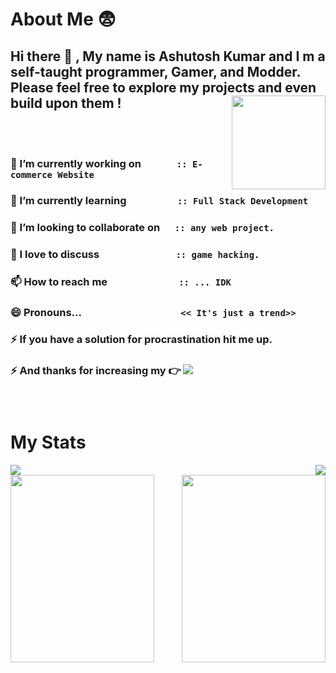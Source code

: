 # **About Me**  	:fearful:

## Hi there 👋 , My name is **Ashutosh Kumar** and I m a self-taught programmer, Gamer, and Modder. Please feel free to explore my projects and even build upon them ! <img align="right" width="150" height="150"  src ="https://github.com/Invacui/Invacui/assets/89918888/72af2ded-9380-4b96-86e9-4b2d46a41f50">
</br>&emsp;


 ### 🔭 I’m currently working on &emsp;&emsp;&emsp; <code>:: E-commerce Website</code>
 
 ### 🌱 I’m currently learning &emsp;&emsp;&emsp;&emsp;&ensp; <code>:: Full Stack Development</code>
 
 ### 👯 I’m looking to collaborate on &ensp;&nbsp;&nbsp; <code>:: any web project.</code>
 
 ### 💬 I love to discuss &emsp;&emsp;&emsp;&emsp;&emsp;&emsp;&emsp; <code>:: game hacking.</code>
 
 ### 📫 How to reach me &ensp;&emsp;&emsp;&emsp;&emsp;&emsp;&emsp; <code>:: ... IDK</code> 
 
 ### 😄 Pronouns... &nbsp;&emsp;&emsp;&emsp;&emsp;&emsp;&emsp;&emsp;&emsp;&emsp; <code><< It's just a trend>></code>
 
 ### ⚡ If you have a solution for procrastination hit me up.
 ### ⚡ And thanks for increasing my  :point_right: ![](https://komarev.com/ghpvc/?username=Invacui&color=green)
 ### &nbsp;

# **My Stats**
<div display: inline-block; >
<img src ="https://github-readme-stats.vercel.app/api?username=Invacui&theme=midnight-purple"><img align="right" src="https://github-readme-streak-stats.herokuapp.com?user=Invacui&theme=jolly">
</div>
<div>
<img width="230" height="300" src ="https://github-readme-stats.vercel.app/api/top-langs/?username=anuraghazra&layout=donut-vertical"><img align="right" position: absolute width="230" height="300" src="https://github.com/Invacui/Invacui/assets/89918888/68674920-7d6b-4044-a132-658298aafb4d">
</div>





